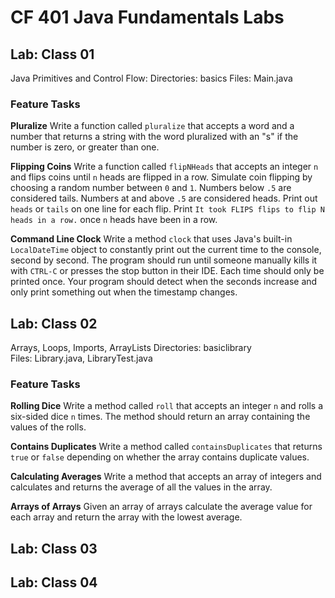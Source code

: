 # CF 401 Java Fundamentals Labs

## Lab: Class 01

Java Primitives and Control Flow:
Directories: basics
Files: Main.java

### Feature Tasks

**Pluralize**
Write a function called `pluralize` that accepts a word and a number that returns a string with the word pluralized with 
an "s" if the number is zero, or greater than one.

**Flipping Coins**
Write a function called `flipNHeads` that accepts an integer `n` and flips coins until `n` heads are flipped in a row. 
Simulate coin flipping by choosing a random number between `0` and `1`. Numbers below `.5` are considered tails. 
Numbers at and above `.5` are considered heads. Print out `heads` or `tails` on one line for each flip. Print 
`It took FLIPS flips to flip N heads in a row.` once `n` heads have been in a row.

**Command Line Clock**
Write a method `clock` that uses Java's built-in `LocalDateTime` object to constantly print out the current time to 
the console, second by second. The program should run until someone manually kills it with `CTRL-C` or presses the stop
button in their IDE. Each time should only be printed once. Your program should detect when the seconds increase and 
only print something out when the timestamp changes. 

## Lab: Class 02

Arrays, Loops, Imports, ArrayLists
Directories: basiclibrary  
Files: Library.java, LibraryTest.java

### Feature Tasks

**Rolling Dice**
Write a method called `roll` that accepts an integer `n` and rolls a six-sided dice `n` times. The method should 
return an array containing the values of the rolls.

**Contains Duplicates**
Write a method called `containsDuplicates` that returns `true` or `false` depending on whether the array contains 
duplicate values.

**Calculating Averages**
Write a method that accepts an array of integers and calculates and returns the average of all the values in the array.

**Arrays of Arrays**
Given an array of arrays calculate the average value for each array and return the array with the lowest average.

## Lab: Class 03

## Lab: Class 04